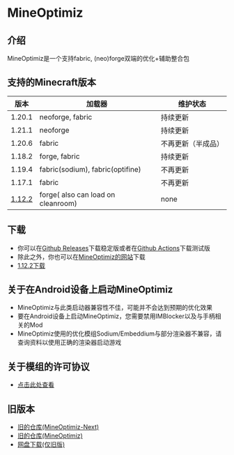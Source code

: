 # MineOptimiz
## 介绍
MineOptimiz是一个支持fabric, (neo)forge双端的优化+辅助整合包
## 支持的Minecraft版本
| 版本                  | 加载器                                | 维护状态            |
|-----------------------|--------------------------------------|--------------------|
| 1.20.1                | neoforge, fabric                     | 持续更新            |
| 1.21.1                | neoforge                             | 持续更新            |
| 1.20.6                | fabric                               | 不再更新（半成品）   |
| 1.18.2                | forge, fabric                        | 持续更新            |
| 1.19.4                | fabric(sodium), fabric(optifine)     | 不再更新            |
| 1.17.1                | fabric                               | 不再更新            |
| [1.12.2](https://www.123pan.com/s/jtiDVv-XMmWA.html)   | forge( also can load on cleanroom)  | none             |
## 下载
 - 你可以在[Github Releases](https://github.com/MineOptimiz-Team/MineOptimiz-3rd/releases)下载稳定版或者在[Github Actions](https://github.com/MineOptimiz-Team/MineOptimiz-3rd/actions)下载测试版
 - 除此之外，你也可以在[MineOptimiz的网站](https://123smallmushroom.github.io/mineoptimizindex.html)下载
 - [1.12.2下载](https://www.123pan.com/s/jtiDVv-XMmWA.html) 
 ## 关于在Android设备上启动MineOptimiz
 - MineOptimiz与此类启动器兼容性不佳，可能并不会达到预期的优化效果
 - 要在Android设备上启动MineOptimiz，您需要禁用IMBlocker以及与手柄相关的Mod
 - MineOptimiz使用的优化模组Sodium/Embeddium与部分渲染器不兼容，请查询资料以使用正确的渲染器启动游戏
 ## 关于模组的许可协议
 - [点击此处查看](https://raw.githubusercontent.com/MineOptimiz-Team/MineOptimiz-3rd/1.20.1-Dev/licenceofmods.txt)
 ## 旧版本
 - [旧的仓库(MineOptimiz-Next)](https://github.com/SmallMushroom-offical/MineOptimiz-Next)
 - [旧的仓库(MineOptimiz)](https://github.com/123SmallMushroom/MineOptimiz)
 - [网盘下载(仅旧版)](https://www.123pan.com/s/jtiDVv-oEmWA.html)
